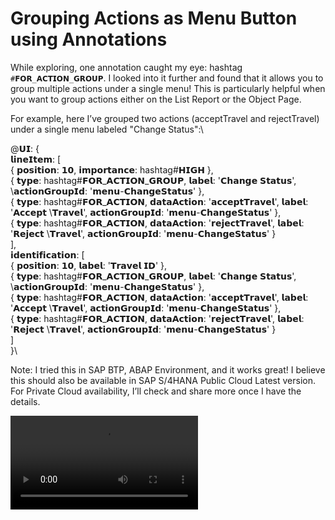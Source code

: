 # Grouping Actions as Menu Button using Annotations

While exploring, one annotation caught my eye: hashtag `#𝗙𝗢𝗥_𝗔𝗖𝗧𝗜𝗢𝗡_𝗚𝗥𝗢𝗨𝗣`. I looked into it further and found that it allows you to group multiple actions under a single menu! This is particularly helpful when you want to group actions either on the List Report or the Object Page.

For example, here I’ve grouped two actions (acceptTravel and rejectTravel) under a single menu labeled "Change Status":\

@𝗨𝗜: {\
 𝗹𝗶𝗻𝗲𝗜𝘁𝗲𝗺: [\
 { 𝗽𝗼𝘀𝗶𝘁𝗶𝗼𝗻: 𝟭𝟬, 𝗶𝗺𝗽𝗼𝗿𝘁𝗮𝗻𝗰𝗲: hashtag#𝗛𝗜𝗚𝗛 },\
 { 𝘁𝘆𝗽𝗲: hashtag#𝗙𝗢𝗥_𝗔𝗖𝗧𝗜𝗢𝗡_𝗚𝗥𝗢𝗨𝗣, 𝗹𝗮𝗯𝗲𝗹: '𝗖𝗵𝗮𝗻𝗴𝗲 𝗦𝘁𝗮𝘁𝘂𝘀', \𝗮𝗰𝘁𝗶𝗼𝗻𝗚𝗿𝗼𝘂𝗽𝗜𝗱: '𝗺𝗲𝗻𝘂-𝗖𝗵𝗮𝗻𝗴𝗲𝗦𝘁𝗮𝘁𝘂𝘀' },\
 { 𝘁𝘆𝗽𝗲: hashtag#𝗙𝗢𝗥_𝗔𝗖𝗧𝗜𝗢𝗡, 𝗱𝗮𝘁𝗮𝗔𝗰𝘁𝗶𝗼𝗻: '𝗮𝗰𝗰𝗲𝗽𝘁𝗧𝗿𝗮𝘃𝗲𝗹', 𝗹𝗮𝗯𝗲𝗹: '𝗔𝗰𝗰𝗲𝗽𝘁 \𝗧𝗿𝗮𝘃𝗲𝗹', 𝗮𝗰𝘁𝗶𝗼𝗻𝗚𝗿𝗼𝘂𝗽𝗜𝗱: '𝗺𝗲𝗻𝘂-𝗖𝗵𝗮𝗻𝗴𝗲𝗦𝘁𝗮𝘁𝘂𝘀' },\
 { 𝘁𝘆𝗽𝗲: hashtag#𝗙𝗢𝗥_𝗔𝗖𝗧𝗜𝗢𝗡, 𝗱𝗮𝘁𝗮𝗔𝗰𝘁𝗶𝗼𝗻: '𝗿𝗲𝗷𝗲𝗰𝘁𝗧𝗿𝗮𝘃𝗲𝗹', 𝗹𝗮𝗯𝗲𝗹: '𝗥𝗲𝗷𝗲𝗰𝘁 \𝗧𝗿𝗮𝘃𝗲𝗹', 𝗮𝗰𝘁𝗶𝗼𝗻𝗚𝗿𝗼𝘂𝗽𝗜𝗱: '𝗺𝗲𝗻𝘂-𝗖𝗵𝗮𝗻𝗴𝗲𝗦𝘁𝗮𝘁𝘂𝘀' }\
 ],\
 𝗶𝗱𝗲𝗻𝘁𝗶𝗳𝗶𝗰𝗮𝘁𝗶𝗼𝗻: [\
 { 𝗽𝗼𝘀𝗶𝘁𝗶𝗼𝗻: 𝟭𝟬, 𝗹𝗮𝗯𝗲𝗹: '𝗧𝗿𝗮𝘃𝗲𝗹 𝗜𝗗' },\
 { 𝘁𝘆𝗽𝗲: hashtag#𝗙𝗢𝗥_𝗔𝗖𝗧𝗜𝗢𝗡_𝗚𝗥𝗢𝗨𝗣, 𝗹𝗮𝗯𝗲𝗹: '𝗖𝗵𝗮𝗻𝗴𝗲 𝗦𝘁𝗮𝘁𝘂𝘀', \𝗮𝗰𝘁𝗶𝗼𝗻𝗚𝗿𝗼𝘂𝗽𝗜𝗱: '𝗺𝗲𝗻𝘂-𝗖𝗵𝗮𝗻𝗴𝗲𝗦𝘁𝗮𝘁𝘂𝘀' },\
 { 𝘁𝘆𝗽𝗲: hashtag#𝗙𝗢𝗥_𝗔𝗖𝗧𝗜𝗢𝗡, 𝗱𝗮𝘁𝗮𝗔𝗰𝘁𝗶𝗼𝗻: '𝗮𝗰𝗰𝗲𝗽𝘁𝗧𝗿𝗮𝘃𝗲𝗹', 𝗹𝗮𝗯𝗲𝗹: '𝗔𝗰𝗰𝗲𝗽𝘁 \𝗧𝗿𝗮𝘃𝗲𝗹', 𝗮𝗰𝘁𝗶𝗼𝗻𝗚𝗿𝗼𝘂𝗽𝗜𝗱: '𝗺𝗲𝗻𝘂-𝗖𝗵𝗮𝗻𝗴𝗲𝗦𝘁𝗮𝘁𝘂𝘀' },\
 { 𝘁𝘆𝗽𝗲: hashtag#𝗙𝗢𝗥_𝗔𝗖𝗧𝗜𝗢𝗡, 𝗱𝗮𝘁𝗮𝗔𝗰𝘁𝗶𝗼𝗻: '𝗿𝗲𝗷𝗲𝗰𝘁𝗧𝗿𝗮𝘃𝗲𝗹', 𝗹𝗮𝗯𝗲𝗹: '𝗥𝗲𝗷𝗲𝗰𝘁 \𝗧𝗿𝗮𝘃𝗲𝗹', 𝗮𝗰𝘁𝗶𝗼𝗻𝗚𝗿𝗼𝘂𝗽𝗜𝗱: '𝗺𝗲𝗻𝘂-𝗖𝗵𝗮𝗻𝗴𝗲𝗦𝘁𝗮𝘁𝘂𝘀' }\
 ]\
}\

Note: I tried this in SAP BTP, ABAP Environment, and it works great! I believe this should also be available in SAP S/4HANA Public Cloud Latest version. For Private Cloud availability, I’ll check and share more once I have the details.

![Grouping_Actions_as_Menu_Button_using_Annotations ](../src/images/Grouping_Actions_as_Menu_Button_using_Annotations.mp4)